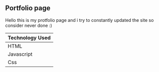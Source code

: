 ## Portfolio page

Hello this is my protfolio page and i try to constantly updated the site so consider never done :)



Technology Used  | 
------------- | 
HTML  | 
Javascript  | 
Css|
